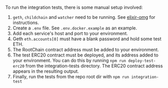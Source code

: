 To run the integration tests, there is some manual setup involved:
1. `geth`, `childchain` and `watcher` need to be running. See [elixir-omg](https://github.com/omisego/elixir-omg) for instructions.
2. Create a `.env` file. See `.env.docker.example` as an example.
3. Add each service's host and port to your environment.
4. Geth `eth.accounts[0]` must have a blank password and hold some test ETH.
5. The RootChain contract address must be added to your environment.
6. The test ERC20 contract must be deployed, and its address added to your environment. You can do this by running `npm run deploy-test-erc20` from the integration-tests directory. The ERC20 contract address appears in the resulting output.
7. Finally, run the tests from the repo root dir with `npm run integration-test`